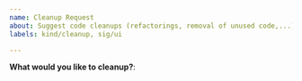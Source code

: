 ```yaml
---
name: Cleanup Request
about: Suggest code cleanups (refactorings, removal of unused code,...) to the Kubermatic Dashboard project
labels: kind/cleanup, sig/ui

---
```


**What would you like to cleanup?**:
